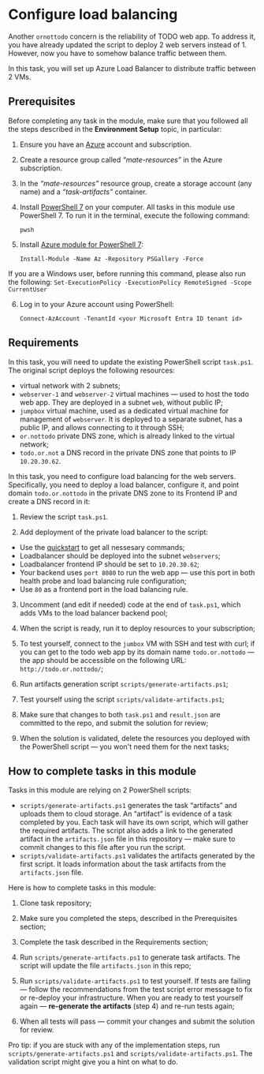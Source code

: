 # Configure load balancing

Another `ornottodo` concern is the reliability of TODO web app. To address it, you have already updated the script to deploy 2 web servers instead of 1. However, now you have to somehow balance traffic between them.

In this task, you will set up Azure Load Balancer to distribute traffic between 2 VMs. 

## Prerequisites

Before completing any task in the module, make sure that you followed all the steps described in the **Environment Setup** topic, in particular: 

1. Ensure you have an [Azure](https://azure.microsoft.com/en-us/free/) account and subscription.

2. Create a resource group called *“mate-resources”* in the Azure subscription.

3. In the *“mate-resources”* resource group, create a storage account (any name) and a *“task-artifacts”* container.

4. Install [PowerShell 7](https://learn.microsoft.com/en-us/powershell/scripting/install/installing-powershell?view=powershell-7.4) on your computer. All tasks in this module use PowerShell 7. To run it in the terminal, execute the following command: 
    ```
    pwsh
    ```

5. Install [Azure module for PowerShell 7](https://learn.microsoft.com/en-us/powershell/azure/install-azure-powershell?view=azps-11.3.0): 
    ```
    Install-Module -Name Az -Repository PSGallery -Force
    ```
If you are a Windows user, before running this command, please also run the following: 
    ```
    Set-ExecutionPolicy -ExecutionPolicy RemoteSigned -Scope CurrentUser
    ```

6. Log in to your Azure account using PowerShell:
    ```
    Connect-AzAccount -TenantId <your Microsoft Entra ID tenant id>
    ```

## Requirements

In this task, you will need to update the existing PowerShell script `task.ps1`. The original script deploys the following resources: 

- virtual network with 2 subnets;
- `webserver-1` and `webserver-2` virtual machines — used to host the todo web app. They are deployed in a subnet `web`, without public IP;
- `jumpbox` virtual machine, used as a dedicated virtual machine for management of `webserver`. It is deployed to a separate subnet, has a public IP, and allows connecting to it through SSH; 
- `or.nottodo` private DNS zone, which is already linked to the virtual network;
- `todo.or.not` a DNS record in the private DNS zone that points to IP `10.20.30.62`.

In this task, you need to configure load balancing for the web servers. Specifically, you need to deploy a load balancer, configure it, and point domain `todo.or.nottodo` in the private DNS zone to its Frontend IP and create a DNS record in it: 

1. Review the script `task.ps1`.  

2. Add deployment of the private load balancer to the script: 

- Use the [quickstart](https://learn.microsoft.com/en-us/azure/load-balancer/quickstart-load-balancer-standard-internal-powershell#create-load-balancer) to get all nessesary commands;
- Loadbalancer should be deployed into the subnet `webservers`;
- Loadbalancer frontend IP should be set to `10.20.30.62`;
- Your backend uses `port 8080` to run the web app — use this port in both health probe and load balancing rule configuration;
- Use `80` as a frontend port in the load balancing rule.

3. Uncomment (and edit if needed) code at the end of `task.ps1`, which adds VMs to the load balancer backend pool;

4. When the script is ready, run it to deploy resources to your subscription;

5. To test yourself, connect to the `jumbox` VM with SSH and test with curl; if you can get to the todo web app by its domain name `todo.or.nottodo` — the app should be accessible on the following URL: `http://todo.or.nottodo/`; 

6. Run artifacts generation script `scripts/generate-artifacts.ps1`;

7. Test yourself using the script `scripts/validate-artifacts.ps1`;

8. Make sure that changes to both `task.ps1` and `result.json` are committed to the repo, and submit the solution for review; 

9. When the solution is validated, delete the resources you deployed with the PowerShell script — you won't need them for the next tasks;


## How to complete tasks in this module 

Tasks in this module are relying on 2 PowerShell scripts: 

- `scripts/generate-artifacts.ps1` generates the task “artifacts” and uploads them to cloud storage. An “artifact” is evidence of a task completed by you. Each task will have its own script, which will gather the required artifacts. The script also adds a link to the generated artifact in the `artifacts.json` file in this repository — make sure to commit changes to this file after you run the script. 
- `scripts/validate-artifacts.ps1` validates the artifacts generated by the first script. It loads information about the task artifacts from the `artifacts.json` file.

Here is how to complete tasks in this module:

1. Clone task repository;

2. Make sure you completed the steps, described in the Prerequisites section;

3. Complete the task described in the Requirements section;

4. Run `scripts/generate-artifacts.ps1` to generate task artifacts. The script will update the file `artifacts.json` in this repo;

5. Run `scripts/validate-artifacts.ps1` to test yourself. If tests are failing — follow the recommendations from the test script error message to fix or re-deploy your infrastructure. When you are ready to test yourself again — **re-generate the artifacts** (step 4) and re-run tests again; 

6. When all tests will pass — commit your changes and submit the solution for review. 

Pro tip: if you are stuck with any of the implementation steps, run `scripts/generate-artifacts.ps1` and `scripts/validate-artifacts.ps1`. The validation script might give you a hint on what to do.  
